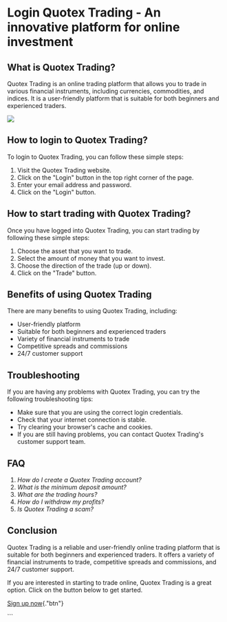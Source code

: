 # Login Quotex Trading - An innovative platform for online investment

## What is Quotex Trading?

Quotex Trading is an online trading platform that allows you to trade in
various financial instruments, including currencies, commodities, and
indices. It is a user-friendly platform that is suitable for both
beginners and experienced traders.

[![](https://static.quotex.io/files/3_en/300_250.jpg)](https://traff.sbs/brokerqxlid)

## How to login to Quotex Trading?

To login to Quotex Trading, you can follow these simple steps:

1.  Visit the Quotex Trading website.
2.  Click on the "Login" button in the top right corner of the
    page.
3.  Enter your email address and password.
4.  Click on the "Login" button.

## How to start trading with Quotex Trading?

Once you have logged into Quotex Trading, you can start trading by
following these simple steps:

1.  Choose the asset that you want to trade.
2.  Select the amount of money that you want to invest.
3.  Choose the direction of the trade (up or down).
4.  Click on the "Trade" button.

## Benefits of using Quotex Trading

There are many benefits to using Quotex Trading, including:

-   User-friendly platform
-   Suitable for both beginners and experienced traders
-   Variety of financial instruments to trade
-   Competitive spreads and commissions
-   24/7 customer support

## Troubleshooting

If you are having any problems with Quotex Trading, you can try the
following troubleshooting tips:

-   Make sure that you are using the correct login credentials.
-   Check that your internet connection is stable.
-   Try clearing your browser\'s cache and cookies.
-   If you are still having problems, you can contact Quotex Trading\'s
    customer support team.

## FAQ

1.  *How do I create a Quotex Trading account?*
2.  *What is the minimum deposit amount?*
3.  *What are the trading hours?*
4.  *How do I withdraw my profits?*
5.  *Is Quotex Trading a scam?*

## Conclusion

Quotex Trading is a reliable and user-friendly online trading platform
that is suitable for both beginners and experienced traders. It offers a
variety of financial instruments to trade, competitive spreads and
commissions, and 24/7 customer support.

If you are interested in starting to trade online, Quotex Trading is a
great option. Click on the button below to get started.

[Sign up now](\%22https://traff.sbs/brokerqxsignup\%22){."btn"}

\`\`\`

